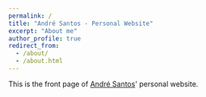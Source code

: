```yaml
---
permalink: /
title: "André Santos - Personal Website"
excerpt: "About me"
author_profile: true
redirect_from: 
  - /about/
  - /about.html
---
```


This is the front page of [André Santos](https://github.com/git-afsantos)' personal website.
